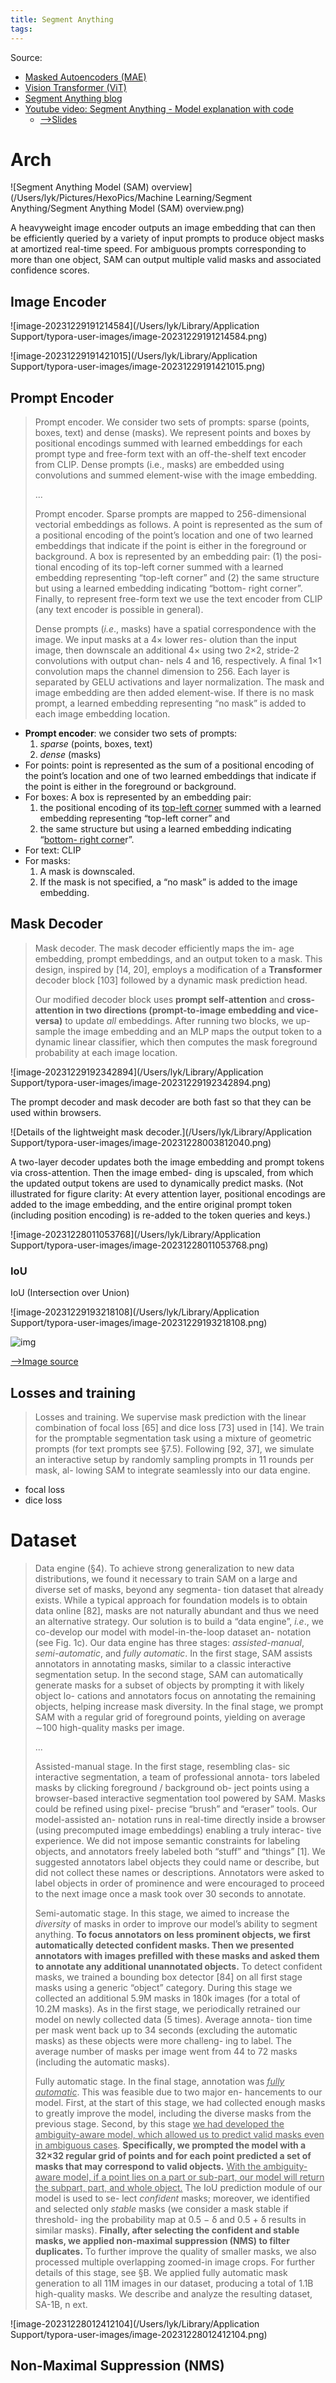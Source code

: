 ```yaml
---
title: Segment Anything
tags:
---
```


Source:

* [Masked Autoencoders (MAE)]()
* [Vision Transformer (ViT)]()
* [Segment Anything blog](https://ai.meta.com/blog/segment-anything-foundation-model-image-segmentation/)
* [Youtube video: Segment Anything - Model explanation with code](https://youtu.be/eYhvJR4zFUM?si=Sxd0iDZc6jxksUYv)
  * [-->Slides](https://github.com/hkproj/segment-anything-slides)



# Arch

![Segment Anything Model (SAM) overview](/Users/lyk/Pictures/HexoPics/Machine Learning/Segment Anything/Segment Anything Model (SAM) overview.png)

A heavyweight image encoder outputs an image embedding that can then be efficiently queried by a variety of input prompts to produce object masks at amortized real-time speed. For ambiguous prompts corresponding to more than one object, SAM can output multiple valid masks and associated confidence scores.

## Image Encoder

![image-20231229191214584](/Users/lyk/Library/Application Support/typora-user-images/image-20231229191214584.png)

![image-20231229191421015](/Users/lyk/Library/Application Support/typora-user-images/image-20231229191421015.png)

## Prompt Encoder

> Prompt encoder. We consider two sets of prompts: sparse (points, boxes, text) and dense (masks). We represent points and boxes by positional encodings summed with learned embeddings for each prompt type and free-form text with an off-the-shelf text encoder from CLIP. Dense prompts (i.e., masks) are embedded using convolutions and summed element-wise with the image embedding.
>
> ...
>
> Prompt encoder. Sparse prompts are mapped to 256-dimensional vectorial embeddings as follows. A point is represented as the sum of a positional encoding of the point’s location and one of two learned embeddings that indicate if the point is either in the foreground or background. A box is represented by an embedding pair: (1) the posi- tional encoding of its top-left corner summed with a learned embedding representing “top-left corner” and (2) the same structure but using a learned embedding indicating “bottom- right corner”. Finally, to represent free-form text we use the text encoder from CLIP (any text encoder is possible in general).
>
> Dense prompts (*i.e*., masks) have a spatial correspondence with the image. We input masks at a 4× lower res- olution than the input image, then downscale an additional 4× using two 2×2, stride-2 convolutions with output chan- nels 4 and 16, respectively. A final 1×1 convolution maps the channel dimension to 256. Each layer is separated by GELU activations and layer normalization. The mask and image embedding are then added element-wise. If there is no mask prompt, a learned embedding representing “no mask” is added to each image embedding location.

* **Prompt encoder**: we consider two sets of prompts:
  1. *sparse* (points, boxes, text)
  2. *dense* (masks)
* For points:  point is represented as the sum of a positional encoding of the point’s location and one of two learned embeddings that indicate if the point is either in the foreground or background.
* For boxes: A box is represented by an embedding pair: 
  1. the positional encoding of its <u>top-left corner</u> summed with a learned embedding representing “top-left corner” and
  2. the same structure but using a learned embedding indicating “<u>bottom- right corne</u>r”. 
* For text: CLIP
* For masks: 
  1. A mask is downscaled.
  2. If the mask is not specified, a  “no mask” is added to the image embedding.

## Mask Decoder

> Mask decoder. The mask decoder efficiently maps the im- age embedding, prompt embeddings, and an output token to a mask. This design, inspired by [14, 20], employs a modification of a **Transformer** decoder block [103] followed by a dynamic mask prediction head. 
>
> Our modified decoder block uses **prompt self-attention** and **cross-attention in two directions (prompt-to-image embedding and vice-versa)** to update *all* embeddings. After running two blocks, we up-sample the image embedding and an MLP maps the output token to a dynamic linear classifier, which then computes the mask foreground probability at each image location.

![image-20231229192342894](/Users/lyk/Library/Application Support/typora-user-images/image-20231229192342894.png)

The prompt decoder and mask decoder are both fast so that they can be used within browsers.

![Details of the lightweight mask decoder.](/Users/lyk/Library/Application Support/typora-user-images/image-20231228003812040.png)



A two-layer decoder updates both the image embedding and prompt tokens via cross-attention. Then the image embed- ding is upscaled, from which the updated output tokens are used to dynamically predict masks. (Not illustrated for figure clarity: At every attention layer, positional encodings are added to the image embedding, and the entire original prompt token (including position encoding) is re-added to the token queries and keys.)



![image-20231228011053768](/Users/lyk/Library/Application Support/typora-user-images/image-20231228011053768.png)

### IoU

IoU (Intersection over Union)

![image-20231229193218108](/Users/lyk/Library/Application Support/typora-user-images/image-20231229193218108.png)

![img](https://assets-global.website-files.com/5d7b77b063a9066d83e1209c/647a0e1b55ad60f00d6e0604_IoU%20comparative%20performance.webp)

[-->Image source](https://www.v7labs.com/blog/intersection-over-union-guide)

## Losses and training

> Losses and training. We supervise mask prediction with the linear combination of focal loss [65] and dice loss [73] used in [14]. We train for the promptable segmentation task using a mixture of geometric prompts (for text prompts see §7.5). Following [92, 37], we simulate an interactive setup by randomly sampling prompts in 11 rounds per mask, al- lowing SAM to integrate seamlessly into our data engine.

* focal loss
* dice loss



# Dataset

> Data engine (§4). To achieve strong generalization to new data distributions, we found it necessary to train SAM on a large and diverse set of masks, beyond any segmenta- tion dataset that already exists. While a typical approach for foundation models is to obtain data online [82], masks are not naturally abundant and thus we need an alternative strategy. Our solution is to build a “data engine”, *i.e*., we co-develop our model with model-in-the-loop dataset an- notation (see Fig. 1c). Our data engine has three stages: *assisted-manual*, *semi-automatic*, and *fully automatic*. In the first stage, SAM assists annotators in annotating masks, similar to a classic interactive segmentation setup. In the second stage, SAM can automatically generate masks for a subset of objects by prompting it with likely object lo- cations and annotators focus on annotating the remaining objects, helping increase mask diversity. In the final stage, we prompt SAM with a regular grid of foreground points, yielding on average ∼100 high-quality masks per image.
>
> ...
>
> Assisted-manual stage. In the first stage, resembling clas- sic interactive segmentation, a team of professional annota- tors labeled masks by clicking foreground / background ob- ject points using a browser-based interactive segmentation tool powered by SAM. Masks could be refined using pixel- precise “brush” and “eraser” tools. Our model-assisted an- notation runs in real-time directly inside a browser (using precomputed image embeddings) enabling a truly interac- tive experience. We did not impose semantic constraints for labeling objects, and annotators freely labeled both “stuff” and “things” [1]. We suggested annotators label objects they could name or describe, but did not collect these names or descriptions. Annotators were asked to label objects in order of prominence and were encouraged to proceed to the next image once a mask took over 30 seconds to annotate.
>
> Semi-automatic stage. In this stage, we aimed to increase the *diversity* of masks in order to improve our model’s ability to segment anything. **To focus annotators on less prominent objects, we first automatically detected confident masks. Then we presented annotators with images prefilled with these masks and asked them to annotate any additional unannotated objects.** To detect confident masks, we trained a bounding box detector [84] on all first stage masks using a generic “object” category. During this stage we collected an additional 5.9M masks in 180k images (for a total of 10.2M masks). As in the first stage, we periodically retrained our model on newly collected data (5 times). Average annota- tion time per mask went back up to 34 seconds (excluding the automatic masks) as these objects were more challeng- ing to label. The average number of masks per image went from 44 to 72 masks (including the automatic masks).
>
> Fully automatic stage. In the final stage, annotation was *<u>fully automatic</u>*. This was feasible due to two major en- hancements to our model. First, at the start of this stage, we had collected enough masks to greatly improve the model, including the diverse masks from the previous stage. Second, by this stage <u>we had developed the ambiguity-aware model, which allowed us to predict valid masks even in ambiguous cases</u>. **Specifically, we prompted the model with a 32×32 regular grid of points and for each point predicted a set of masks that may correspond to valid objects.** <u>With the ambiguity-aware model, if a point lies on a part or sub-part, our model will return the subpart, part, and whole object.</u> The IoU prediction module of our model is used to se- lect *confident* masks; moreover, we identified and selected only *stable* masks (we consider a mask stable if threshold- ing the probability map at 0.5 − δ and 0.5 + δ results in similar masks). **Finally, after selecting the confident and stable masks, we applied non-maximal suppression (NMS) to filter duplicates.** To further improve the quality of smaller masks, we also processed multiple overlapping zoomed-in image crops. For further details of this stage, see §B. We applied fully automatic mask generation to all 11M images in our dataset, producing a total of 1.1B high-quality masks. We describe and analyze the resulting dataset, SA-1B, n ext.

![image-20231228012412104](/Users/lyk/Library/Application Support/typora-user-images/image-20231228012412104.png)

## Non-Maximal Suppression (NMS) 

